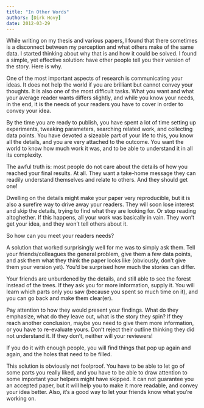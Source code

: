 ```yaml
---
title: "In Other Words"
authors: [Dirk Hovy]
date: 2012-03-29
---
```


While writing on my thesis and various papers, I found that there sometimes is a disconnect between my perception and what others make of the same data. I started thinking about why that is and how it could be solved. I found a simple, yet effective solution: have other people tell you their version of the story. Here is why.


One of the most important aspects of research is communicating your ideas. It does not help the world if you are brilliant but cannot convey your thoughts. It is also one of the most difficult tasks. What you want and what your average reader wants differs slightly, and while you know your needs, in the end, it is the needs of your readers you have to cover in order to convey your idea.


By the time you are ready to publish, you have spent a lot of time setting up experiments, tweaking parameters, searching related work, and collecting data points. You have devoted a sizeable part of your life to this, you know all the details, and you are very attached to the outcome. You want the world to know how much work it was, and to be able to understand it in all its complexity.


The awful truth is: most people do not care about the details of how you reached your final results. At all. They want a take-home message they can readily understand themselves and relate to others. And they should get one!


Dwelling on the details might make your paper very reproducible, but it is also a surefire way to drive away your readers. They will soon lose interest and skip the details, trying to find what they are looking for. Or stop reading altoghether. If this happens, all your work was basically in vain. They won’t get your idea, and they won’t tell others about it. 


So how can you meet your readers needs? 


A solution that worked surprisingly well for me was to simply ask them. Tell your friends/colleagues the general problem, give them a few data points, and ask them what they think the paper looks like (obviously, don’t give them your version yet). You’d be surprised how much the stories can differ. 


Your friends are unburdened by the details, and still able to see the forest instead of the trees. If they ask you for more information, supply it. You will learn which parts only you saw (because you spent so much time on it), and you can go back and make them clear(er). 


Pay attention to how they would present your findings. What do they emphasize, what do they leave out, what is the story they spin? If they reach another conclusion, maybe you need to give them more information, or you have to re-evaluate yours. Don’t reject their outline thinking they did not understand it. If they don’t, neither will your reviewers!


If you do it with enough people, you will find things that pop up again and again, and the holes that need to be filled.


This solution is obviously not foolproof. You have to be able to let go of some parts you really liked, and you have to be able to draw attention to some important your helpers might have skipped. It can not guarantee you an accepted paper, but it will help you to make it more readable, and convey your idea better. Also, it’s a good way to let your friends know what you’re working on.
